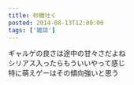 ```yaml
---
title: 砂糖吐く
posted: 2014-08-13T12:00:00
tags: ['雑談']
---
```


ギャルゲの良さは途中の甘々さだよね  
シリアス入ったらもういいやって感じ  
特に萌えゲーはその傾向強いと思う  

